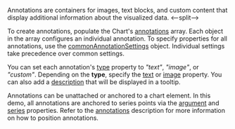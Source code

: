 Annotations are containers for images, text blocks, and custom content that display additional information about the visualized data.
<--split-->

To create annotations, populate the Chart's [annotations](/Documentation/ApiReference/UI_Components/dxChart/Configuration/annotations/) array. Each object in the array configures an individual annotation. To specify properties for all annotations, use the [commonAnnotationSettings](/Documentation/ApiReference/UI_Components/dxChart/Configuration/commonAnnotationSettings/) object. Individual settings take precedence over common settings.

You can set each annotation's [type](/Documentation/ApiReference/UI_Components/dxChart/Configuration/annotations/#type) property to *"text"*, *"image"*, or *"custom"*. Depending on the **type**, specify the [text](/Documentation/ApiReference/UI_Components/dxChart/Configuration/annotations/#text) or [image](/Documentation/ApiReference/UI_Components/dxChart/Configuration/annotations/image/) property. You can also add a [description](/Documentation/ApiReference/UI_Components/dxChart/Configuration/annotations/#description) that will be displayed in a tooltip.

Annotations can be unattached or anchored to a chart element. In this demo, all annotations are anchored to series points via the [argument](/Documentation/ApiReference/UI_Components/dxChart/Configuration/annotations/#argument) and [series](/Documentation/ApiReference/UI_Components/dxChart/Configuration/annotations/#series) properties. Refer to the [annotations](/Documentation/ApiReference/UI_Components/dxChart/Configuration/annotations/) description for more information on how to position annotations.
